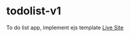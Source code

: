 # todolist-v1
To do list app, implement ejs template
[Live Site](https://evening-refuge-86833.herokuapp.com/)
